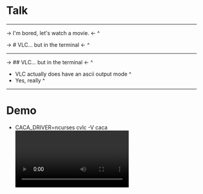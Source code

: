 # Talk

---

-> I'm bored, let's watch a movie. <-
^


-> # VLC... but in the terminal <-
^

---

-> ## VLC... but in the terminal <-
^

* VLC actually does have an ascii output mode
^
* Yes, really
^

---

# Demo

* CACA_DRIVER=ncurses cvlc -V caca <video file>
